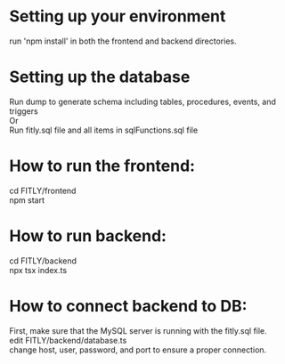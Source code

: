 # Setting up your environment
run 'npm install' in both the frontend and backend directories.

# Setting up the database
Run dump to generate schema including tables, procedures, events, and triggers  
Or  
Run fitly.sql file and all items in sqlFunctions.sql file

# How to run the frontend:
cd FITLY/frontend  
npm start

# How to run backend:
cd FITLY/backend  
npx tsx index.ts

# How to connect backend to DB:
First, make sure that the MySQL server is running with the fitly.sql file.  
edit FITLY/backend/database.ts  
change host, user, password, and port to ensure a proper connection.
